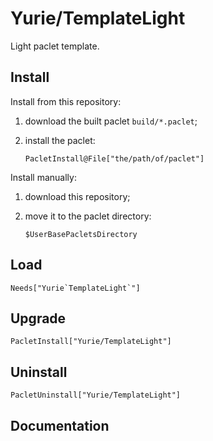 # Yurie/TemplateLight

Light paclet template.

## Install

Install from this repository:

1. download the built paclet `build/*.paclet`;

2. install the paclet:

    ``` wl
    PacletInstall@File["the/path/of/paclet"]
    ```

Install manually:

1. download this repository;

2. move it to the paclet directory:

    ``` wl
    $UserBasePacletsDirectory
    ```

## Load

``` wl
Needs["Yurie`TemplateLight`"]
```

## Upgrade

``` wl
PacletInstall["Yurie/TemplateLight"]
```

## Uninstall

``` wl
PacletUninstall["Yurie/TemplateLight"]
```

## Documentation
